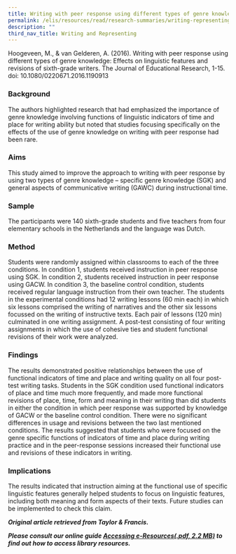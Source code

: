 ```yaml
---
title: Writing with peer response using different types of genre knowledge
permalink: /elis/resources/read/research-summaries/writing-representing/writing-using-types-of-genre-knowledge/
description: ""
third_nav_title: Writing and Representing
---
```

Hoogeveen, M., & van Gelderen, A. (2016). Writing with peer response using different types of genre knowledge: Effects on linguistic features and revisions of sixth-grade writers. The Journal of Educational Research, 1-15. doi: 10.1080/0220671.2016.1190913

### Background

The authors highlighted research that had emphasized the importance of genre knowledge involving functions of linguistic indicators of time and place for writing ability but noted that studies focusing specifically on the effects of the use of genre knowledge on writing with peer response had been rare.

### Aims

This study aimed to improve the approach to writing with peer response by using two types of genre knowledge – specific genre knowledge (SGK) and general aspects of communicative writing (GAWC) during instructional time.

### Sample

The participants were 140 sixth-grade students and five teachers from four elementary schools in the Netherlands and the language was Dutch.

### Method

Students were randomly assigned within classrooms to each of the three conditions. In condition 1, students received instruction in peer response using SGK. In condition 2, students received instruction in peer response using GACW. In condition 3, the baseline control condition, students received regular language instruction from their own teacher. The students in the experimental conditions had 12 writing lessons (60 min each) in which six lessons comprised the writing of narratives and the other six lessons focussed on the writing of instructive texts. Each pair of lessons (120 min) culminated in one writing assignment. A post-test consisting of four writing assignments in which the use of cohesive ties and student functional revisions of their work were analyzed.

### Findings

The results demonstrated positive relationships between the use of functional indicators of time and place and writing quality on all four post-test writing tasks. Students in the SGK condition used functional indicators of place and time much more frequently, and made more functional revisions of place, time, form and meaning in their writing than did students in either the condition in which peer response was supported by knowledge of GACW or the baseline control condition. There were no significant differences in usage and revisions between the two last mentioned conditions. The results suggested that students who were focused on the genre specific functions of indicators of time and place during writing practice and in the peer-response sessions increased their functional use and revisions of these indicators in writing.

### Implications

The results indicated that instruction aiming at the functional use of specific linguistic features generally helped students to focus on linguistic features, including both meaning and form aspects of their texts. Future studies can be implemented to check this claim.

_**Original article retrieved from Taylor & Francis.**_  

**_Please consult our online guide [Accessing e-Resources(.pdf, 2.2 MB)](https://academyofsingaporeteachers-moe-edu-sg-admin.cwp.sg/elis/resources/read/research-summaries/writing-and-representing/18e45074-6b1b-4ac7-811f-1a8da16c4f81 "Accessing e-Resources") to find out how to access library resources._**
